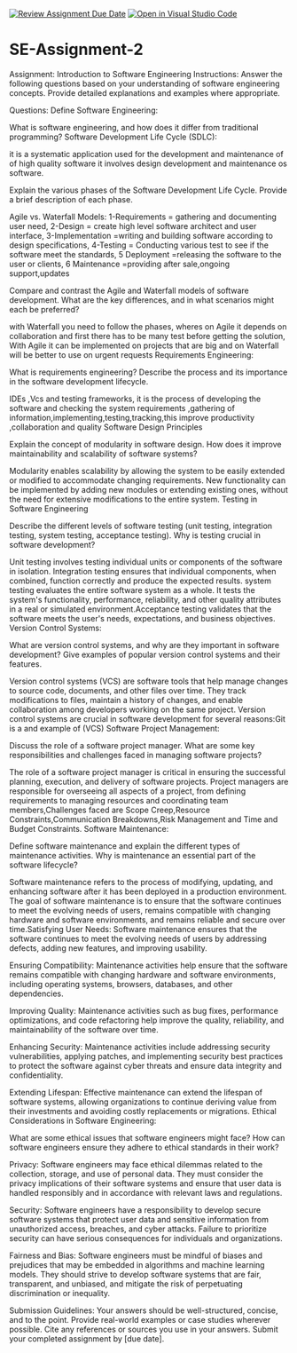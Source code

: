 [![Review Assignment Due Date](https://classroom.github.com/assets/deadline-readme-button-24ddc0f5d75046c5622901739e7c5dd533143b0c8e959d652212380cedb1ea36.svg)](https://classroom.github.com/a/-ucQIGTc)
[![Open in Visual Studio Code](https://classroom.github.com/assets/open-in-vscode-718a45dd9cf7e7f842a935f5ebbe5719a5e09af4491e668f4dbf3b35d5cca122.svg)](https://classroom.github.com/online_ide?assignment_repo_id=15245799&assignment_repo_type=AssignmentRepo)
# SE-Assignment-2
Assignment: Introduction to Software Engineering
Instructions:
Answer the following questions based on your understanding of software engineering concepts. Provide detailed explanations and examples where appropriate.

Questions:
Define Software Engineering:

What is software engineering, and how does it differ from traditional programming?
Software Development Life Cycle (SDLC):

it is a systematic application used for the development  and maintenance of
of high quality software it involves design development and maintenance os software.

Explain the various phases of the Software Development Life Cycle. Provide a brief description of each phase.

Agile vs. Waterfall Models: 1-Requirements = gathering and documenting user need, 2-Design = create high level software architect and user interface, 3-Implementation =writing and building software according to design specifications, 4-Testing  = Conducting various test to see if the software meet the standards, 5 Deployment =releasing the software to the user or clients, 6 Maintenance =providing after sale,ongoing support,updates


Compare and contrast the Agile and Waterfall models of software development. What are the key differences, and in what scenarios might each be preferred? 

with Waterfall you need to follow the phases, wheres on Agile it depends on collaboration  and  first there has to be many test before getting the solution, With Agile it can be implemented on projects that are big and on Waterfall will be better to use on urgent requests
Requirements Engineering:

What is requirements engineering? Describe the process and its importance in the software development lifecycle.

IDEs ,Vcs and testing frameworks, it is the process of developing the software and checking the system requirements ,gathering of information,implementing,testing,tracking,this improve productivity ,collaboration and quality
Software Design Principles

Explain the concept of modularity in software design. How does it improve maintainability and scalability of software systems?

Modularity enables scalability by allowing the system to be easily extended or modified to accommodate changing requirements. New functionality can be implemented by adding new modules or extending existing ones, without the need for extensive modifications to the entire system.
Testing in Software Engineering



Describe the different levels of software testing (unit testing, integration testing, system testing, acceptance testing). Why is testing crucial in software development?

Unit testing involves testing individual units or components of the software in isolation. Integration testing ensures that individual components, when combined, function correctly and produce the expected results. system testing evaluates the entire software system as a whole. It tests the system's functionality, performance, reliability, and other quality attributes in a real or simulated environment.Acceptance testing validates that the software meets the user's needs, expectations, and business objectives. 
Version Control Systems:

What are version control systems, and why are they important in software development? Give examples of popular version control systems and their features.

Version control systems (VCS) are software tools that help manage changes to source code, documents, and other files over time. They track modifications to files, maintain a history of changes, and enable collaboration among developers working on the same project. Version control systems are crucial in software development for several reasons:Git is a and example of (VCS)
Software Project Management:

Discuss the role of a software project manager. What are some key responsibilities and challenges faced in managing software projects?

The role of a software project manager is critical in ensuring the successful planning, execution, and delivery of software projects. Project managers are responsible for overseeing all aspects of a project, from defining requirements to managing resources and coordinating team members,Challenges faced are  Scope Creep,Resource Constraints,Communication Breakdowns,Risk Management and Time and Budget Constraints.
Software Maintenance:

Define software maintenance and explain the different types of maintenance activities. Why is maintenance an essential part of the software lifecycle?

Software maintenance refers to the process of modifying, updating, and enhancing software after it has been deployed in a production environment. The goal of software maintenance is to ensure that the software continues to meet the evolving needs of users, remains compatible with changing hardware and software environments, and remains reliable and secure over time.Satisfying User Needs: Software maintenance ensures that the software continues to meet the evolving needs of users by addressing defects, adding new features, and improving usability.

Ensuring Compatibility: Maintenance activities help ensure that the software remains compatible with changing hardware and software environments, including operating systems, browsers, databases, and other dependencies.

Improving Quality: Maintenance activities such as bug fixes, performance optimizations, and code refactoring help improve the quality, reliability, and maintainability of the software over time.

Enhancing Security: Maintenance activities include addressing security vulnerabilities, applying patches, and implementing security best practices to protect the software against cyber threats and ensure data integrity and confidentiality.

Extending Lifespan: Effective maintenance can extend the lifespan of software systems, allowing organizations to continue deriving value from their investments and avoiding costly replacements or migrations.
Ethical Considerations in Software Engineering:

What are some ethical issues that software engineers might face? How can software engineers ensure they adhere to ethical standards in their work?

Privacy: Software engineers may face ethical dilemmas related to the collection, storage, and use of personal data. They must consider the privacy implications of their software systems and ensure that user data is handled responsibly and in accordance with relevant laws and regulations.

Security: Software engineers have a responsibility to develop secure software systems that protect user data and sensitive information from unauthorized access, breaches, and cyber attacks. Failure to prioritize security can have serious consequences for individuals and organizations.

Fairness and Bias: Software engineers must be mindful of biases and prejudices that may be embedded in algorithms and machine learning models. They should strive to develop software systems that are fair, transparent, and unbiased, and mitigate the risk of perpetuating discrimination or inequality.

Submission Guidelines:
Your answers should be well-structured, concise, and to the point.
Provide real-world examples or case studies wherever possible.
Cite any references or sources you use in your answers.
Submit your completed assignment by [due date].
